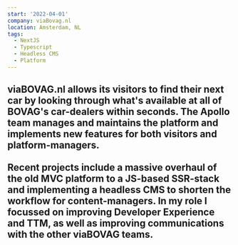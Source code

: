 ```yaml
---
start: '2022-04-01'
company: viaBovag.nl
location: Amsterdam, NL
tags:
  - NextJS
  - Typescript
  - Headless CMS
  - Platform
---
```

viaBOVAG.nl allows its visitors to find their next car by looking through what's available at all of BOVAG's car-dealers within seconds. The Apollo team manages and maintains the platform and implements new features for both visitors and platform-managers.<br><br>Recent projects include a massive overhaul of the old MVC platform to a JS-based SSR-stack and implementing a headless CMS to shorten the workflow for content-managers. In my role I focussed on improving Developer Experience and TTM, as well as improving communications with the other viaBOVAG teams.
---